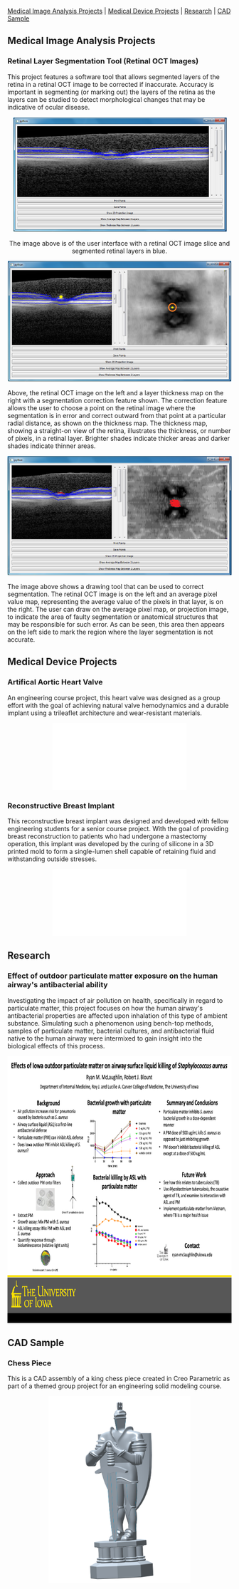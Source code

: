 <p>
  <a href="https://rmclaughlin4.github.io/#medical-image-analysis-projects">Medical Image Analysis Projects</a> |
  <a href="https://rmclaughlin4.github.io/#medical-device-projects">Medical Device Projects</a> | 
  <a href="https://rmclaughlin4.github.io/#research">Research</a> | 
  <a href="https://rmclaughlin4.github.io/#cad-sample">CAD Sample</a>
</p>

## Medical Image Analysis Projects

### Retinal Layer Segmentation Tool (Retinal OCT Images)

This project features a software tool that allows segmented layers of the retina in a retinal OCT image to be corrected if inaccurate. Accuracy is important in segmenting (or marking out) the layers of the retina as the layers can be studied to detect morphological changes that may be indicative of ocular disease.

<p align="center">
  <img src="retina OCT GUI.png">
</p>

<!--<p style="text-align:center">-->
<center><p>
  The image above is of the user interface with a retinal OCT image slice and segmented retinal layers in blue.
</p></center>

<p align="center">
  <img src="retina OCT GUI error radius thickness map.png">
</p>

Above, the retinal OCT image on the left and a layer thickness map on the right with a segmentation correction feature shown. The correction feature allows the user to choose a point on the retinal image where the segmentation is in error and correct outward from that point at a particular radial distance, as shown on the thickness map. The thickness map, showing a straight-on view of the retina, illustrates the thickness, or number of pixels, in a retinal layer. Brighter shades indicate thicker areas and darker shades indicate thinner areas.

<p align="center">
  <img src="retina OCT GUI drawing tool average pixel value map.png">
</p>

The image above shows a drawing tool that can be used to correct segmentation. The retinal OCT image is on the left and an average pixel value map, representing the average value of the pixels in that layer, is on the right. The user can draw on the average pixel map, or projection image, to indicate the area of faulty segmentation or anatomical structures that may be responsible for such error. As can be seen, this area then appears on the left side to mark the region where the layer segmentation is not accurate.

<!--<p>
  </div>
  <div class="column">
    <img src="king chess piece Creo design.png" width="320px" height="420px">
  </div>
  <div class="column">
    <img src="king chess piece Creo design.png" width="320px" height="420px">
  </div>
</div>
</p>-->

<!--<p align="left: 80px">-->
<!--<p align="center">
  <img src="king chess piece Creo design.png" width="320px" height="420px">
</p>-->

<!--<p align="left: 80px">-->
<!--<p align="right">
  <img src="king chess piece Creo design.png" width="320px" height="420px">
</p>-->

## Medical Device Projects

### Artifical Aortic Heart Valve

An engineering course project, this heart valve was designed as a group effort with the goal of achieving natural valve hemodynamics and a durable implant using a trileaflet architecture and wear-resistant materials.

<p align="center">
  <object data="Artificial%20aortic%20valve%20project%20presentation.pdf#toolbar=0" type="application/pdf" width="800px" height="443px">
    <embed src="Artificial%20aortic%20valve%20project%20presentation.pdf" type="application/pdf" />
  </object>
</p>

### Reconstructive Breast Implant

This reconstructive breast implant was designed and developed with fellow engineering students for a senior course project. With the goal of providing breast reconstruction to patients who had undergone a mastectomy operation, this implant was developed by the curing of silicone in a 3D printed mold to form a single-lumen shell capable of retaining fluid and withstanding outside stresses.

<p align="center">
  <object data="Reconstructive%20breast%20implant%20project%20summary.pdf#toolbar=0" type="application/pdf" width="800px" height="443px">
    <embed src="Reconstructive%20breast%20implant%20project%20summary.pdf" type="application/pdf" />
  </object>
</p>

## Research

### Effect of outdoor particulate matter exposure on the human airway's antibacterial ability

Investigating the impact of air pollution on health, specifically in regard to particulate matter, this project focuses on how the human airway's antibacterial properties are affected upon inhalation of this type of ambient substance. Simulating such a phenomenon using bench-top methods, samples of particulate matter, bacterial cultures, and antibacterial fluid native to the human airway were intermixed to gain insight into the biological effects of this process.

<p align="center">
  <img src="Particulate matter environmental health research project.png" width="800px" height="600px">
</p>

## CAD Sample

### Chess Piece

This is a CAD assembly of a king chess piece created in Creo Parametric as part of a themed group project for an engineering solid modeling course.

<!--<p align="left: 80px">-->
<p align="center">
  <img src="king chess piece Creo design.png" width="320px" height="420px">
</p>
